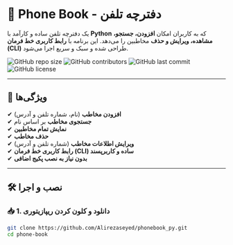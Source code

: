 # 📒 Phone Book - دفترچه تلفن

یک دفترچه تلفن ساده و کارآمد با **Python** که به کاربران امکان **افزودن، جستجو، مشاهده، ویرایش و حذف** مخاطبین را می‌دهد. این برنامه با **رابط کاربری خط فرمان (CLI)** طراحی شده و سبک و سریع اجرا می‌شود.

![GitHub repo size](https://img.shields.io/github/repo-size/your-username/phone-book)
![GitHub contributors](https://img.shields.io/github/contributors/your-username/phone-book)
![GitHub last commit](https://img.shields.io/github/last-commit/your-username/phone-book)
![GitHub license](https://img.shields.io/github/license/your-username/phone-book)

---

## 📌 ویژگی‌ها

✔ **افزودن مخاطب** (نام، شماره تلفن و آدرس)  
✔ **جستجوی مخاطب** بر اساس نام  
✔ **نمایش تمام مخاطبین**  
✔ **حذف مخاطب**  
✔ **ویرایش اطلاعات مخاطب** (شماره تلفن و آدرس)  
✔ **رابط کاربری خط فرمان (CLI) ساده و کاربرپسند**  
✔ **بدون نیاز به نصب پکیج اضافی**  

---

## 🛠 نصب و اجرا

### 📥 **1. دانلود و کلون کردن ریپازیتوری**
```bash
git clone https://github.com/Alirezaseyed/phonebook_py.git
cd phone-book
